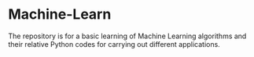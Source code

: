 # Machine-Learn
The repository is for a basic learning of Machine Learning algorithms and their relative Python codes for carrying out different applications.
